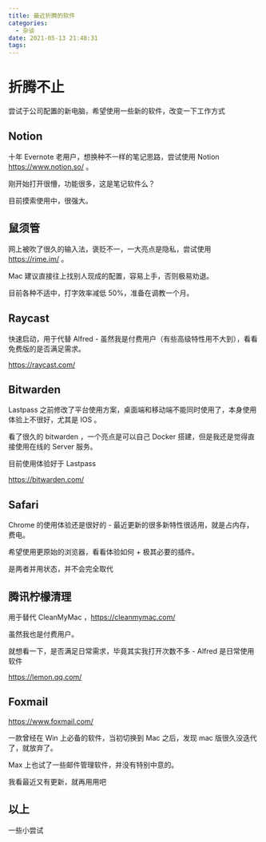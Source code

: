 ```yaml
---
title: 最近折腾的软件
categories:
  - 杂谈
date: 2021-05-13 21:48:31
tags:
---
```


# 折腾不止

尝试于公司配置的新电脑，希望使用一些新的软件，改变一下工作方式



## Notion

十年 Evernote 老用户，想换种不一样的笔记思路，尝试使用  Notion https://www.notion.so/ 。

刚开始打开很懵，功能很多，这是笔记软件么？

目前摸索使用中，很强大。

## 鼠须管

网上被吹了很久的输入法，褒贬不一，一大亮点是隐私，尝试使用 https://rime.im/ 。

Mac 建议直接往上找别人现成的配置，容易上手，否则极易劝退。

目前各种不适中，打字效率减低 50%，准备在调教一个月。



## Raycast

快速启动，用于代替 Alfred  - 虽然我是付费用户（有些高级特性用不大到），看看免费版的是否满足需求。

https://raycast.com/



## Bitwarden

Lastpass 之前修改了平台使用方案，桌面端和移动端不能同时使用了，本身使用体验上不很好，尤其是 IOS 。

看了很久的 bitwarden ，一个亮点是可以自己 Docker 搭建，但是我还是觉得直接使用在线的 Server 服务。

目前使用体验好于 Lastpass

https://bitwarden.com/



## Safari 

Chrome 的使用体验还是很好的 - 最近更新的很多新特性很适用，就是占内存，费电。

希望使用更原始的浏览器，看看体验如何  + 极其必要的插件。

是两者并用状态，并不会完全取代



## 腾讯柠檬清理

用于替代 CleanMyMac ，https://cleanmymac.com/ 

虽然我也是付费用户。

就想看一下，是否满足日常需求，毕竟其实我打开次数不多 - Alfred 是日常使用软件

https://lemon.qq.com/



## Foxmail

https://www.foxmail.com/

一款曾经在 Win 上必备的软件，当初切换到 Mac 之后，发现 mac 版很久没迭代了，就放弃了。

Max 上也试了一些邮件管理软件，并没有特别中意的。

我看最近又有更新，就再用用吧



## 以上

一些小尝试







